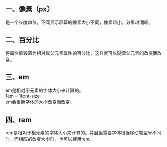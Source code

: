## 一、像素（px）
是一个长度单位，不同显示屏幕的像素大小不同，像素越小，效果越清晰。

## 二、百分比
将属性值设置为相对其父元素属性的百分比，这样就可以随着父元素的改变而改变。

## 三、em
em是相对于元素的字体大小来计算的。  
1em = 1font-size  
em会根据字体的大小改变而改变。


## 四、rem 
rem是相对于根元素的字体大小来计算的。并且当需要字体根据移动端型号不同时，而相应的改变大小时，也可以使用rem。
